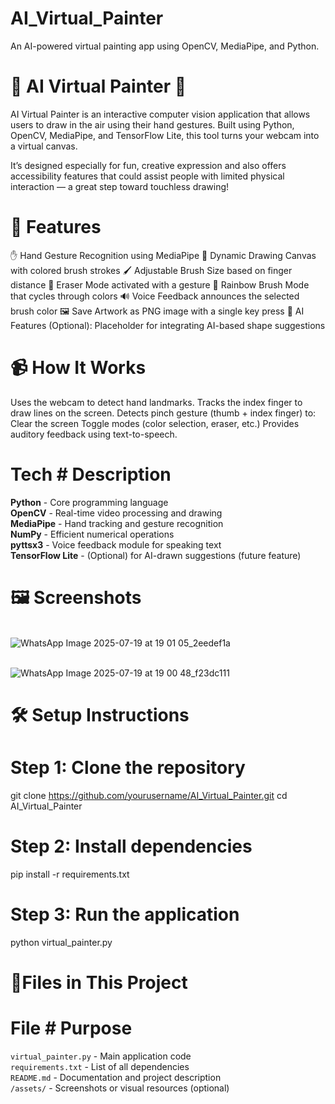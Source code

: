 # AI_Virtual_Painter
An AI-powered virtual painting app using OpenCV, MediaPipe, and Python.

# 🎨 AI Virtual Painter 🎨

AI Virtual Painter is an interactive computer vision application that allows users to draw in the air using their hand gestures. Built using Python, OpenCV, MediaPipe, and TensorFlow Lite, this tool turns your webcam into a virtual canvas.

It’s designed especially for fun, creative expression and also offers accessibility features that could assist people with limited physical interaction — a great step toward touchless drawing!

# 🧠 Features
✋ Hand Gesture Recognition using MediaPipe
🎨 Dynamic Drawing Canvas with colored brush strokes
🖌️ Adjustable Brush Size based on finger distance
🧽 Eraser Mode activated with a gesture
🌈 Rainbow Brush Mode that cycles through colors
🔊 Voice Feedback announces the selected brush color
🖼️ Save Artwork as PNG image with a single key press
🧠 AI Features (Optional): Placeholder for integrating AI-based shape suggestions

# 📹 How It Works
Uses the webcam to detect hand landmarks.
Tracks the index finger to draw lines on the screen.
Detects pinch gesture (thumb + index finger) to:
Clear the screen
Toggle modes (color selection, eraser, etc.)
Provides auditory feedback using text-to-speech.

# Tech                # Description                                          

 **Python**      -     Core programming language                            
 **OpenCV**      -    Real-time video processing and drawing               
 **MediaPipe**   -     Hand tracking and gesture recognition                
 **NumPy**       -     Efficient numerical operations                       
 **pyttsx3**     -     Voice feedback module for speaking text              
 **TensorFlow Lite** - (Optional) for AI-drawn suggestions (future feature) 

 # 🖼️ Screenshots

<br>![WhatsApp Image 2025-07-19 at 19 01 05_2eedef1a](https://github.com/user-attachments/assets/f94f8415-6eb0-4040-86db-2ad2cbe1ff10)</br>

<br>![WhatsApp Image 2025-07-19 at 19 00 48_f23dc111](https://github.com/user-attachments/assets/eb9f96e3-ebca-4ac5-b622-1d32ccbacce7)</br>

# 🛠️ Setup Instructions

# Step 1: Clone the repository
git clone https://github.com/yourusername/AI_Virtual_Painter.git
cd AI_Virtual_Painter

# Step 2: Install dependencies
pip install -r requirements.txt

# Step 3: Run the application
python virtual_painter.py

# 📁Files in This Project
 # File                  # Purpose                                    
 
 `virtual_painter.py` - Main application code                      
 `requirements.txt`   - List of all dependencies                   
 `README.md`          - Documentation and project description      
 `/assets/`           -  Screenshots or visual resources (optional) 




